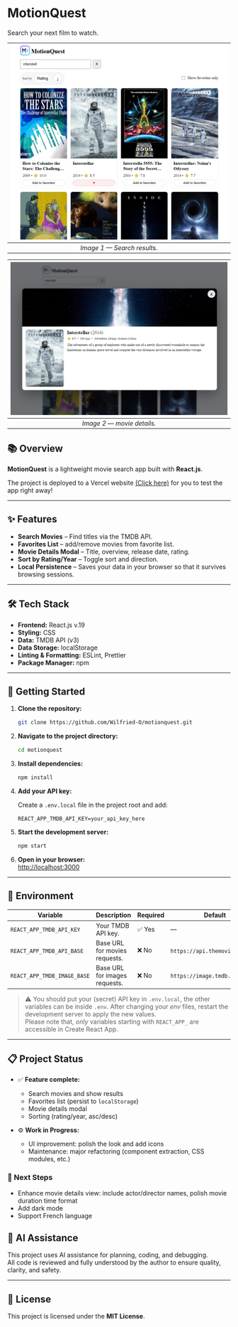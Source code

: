 # MotionQuest

Search your next film to watch.

| ![App Preview](preview-app-movie-list.png) |
| :----------------------------------------: |
|        _Image 1 — Search results._         |

| ![App Preview](preview-app-movie-detail.png) |
| :------------------------------------------: |
|          _Image 2 — movie details._          |

## 📚 Overview

**MotionQuest** is a lightweight movie search app built with **React.js**.

The project is deployed to a Vercel website [(Click here)](motionquest.vercel.app) for you to test the app right away!

---

## ✨ Features

- **Search Movies** – Find titles via the TMDB API.
- **Favorites List** – add/remove movies from favorite list.
- **Movie Details Modal** – Title, overview, release date, rating.
- **Sort by Rating/Year** – Toggle sort and direction.
- **Local Persistence** – Saves your data in your browser so that it survives browsing sessions.

---

## 🛠️ Tech Stack

- **Frontend:** React.js v.19
- **Styling:** CSS
- **Data:** TMDB API (v3)
- **Data Storage:** localStorage
- **Linting & Formatting:** ESLint, Prettier
- **Package Manager:** npm

---

## 🚀 Getting Started

1. **Clone the repository:**

    ```bash
    git clone https://github.com/Wilfried-O/motionquest.git
    ```

2. **Navigate to the project directory:**

    ```bash
    cd motionquest
    ```

3. **Install dependencies:**

    ```bash
    npm install
    ```

4. **Add your API key:**

    Create a `.env.local` file in the project root and add:

    ```
    REACT_APP_TMDB_API_KEY=your_api_key_here
    ```

5. **Start the development server:**

    ```bash
    npm start
    ```

6. **Open in your browser:**  
   [http://localhost:3000](http://localhost:3000)

---

## 🔑 Environment

| Variable                    | Description                   | Required | Default                        |
| --------------------------- | ----------------------------- | -------- | ------------------------------ |
| `REACT_APP_TMDB_API_KEY`    | Your TMDB API key.            | ✅ Yes   | —                              |
| `REACT_APP_TMDB_API_BASE`   | Base URL for movies requests. | ❌ No    | `https://api.themoviedb.org/3` |
| `REACT_APP_TMDB_IMAGE_BASE` | Base URL for images requests. | ❌ No    | `https://image.tmdb.org/t/p/`  |

> ⚠️ You should put your (secret) API key in `.env.local`, the other variables can be inside `.env`.
> After changing your _env_ files, restart the development server to apply the new values.  
> Please note that, _only_ variables starting with `REACT_APP_` are accessible in Create React App.

---

## 📋 Project Status

- ✅ **Feature complete:**
    - Search movies and show results
    - Favorites list (persist to `localStorage`)
    - Movie details modal
    - Sorting (rating/year, asc/desc)

- ⚙️ **Work in Progress:**
    - UI improvement: polish the look and add icons
    - Maintenance: major refactoring (component extraction, CSS modules, etc.)

### 🧭 Next Steps

- Enhance movie details view: include actor/director names, polish movie duration time format
- Add dark mode
- Support French language

## 🤖 AI Assistance

This project uses AI assistance for planning, coding, and debugging.  
All code is reviewed and fully understood by the author to ensure quality, clarity, and safety.

---

## 📄 License

This project is licensed under the **MIT License**.
